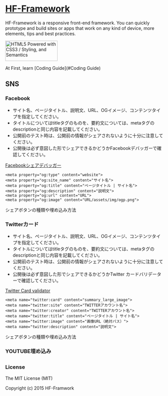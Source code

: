 # [HF-Framework](https://github.com/hanuman6/HF-Framework)
HF-Framework is a responsive front-end framework. You can quickly prototype and build sites or apps that work on any kind of device, more elements, tips and best practices.

<a href="http://www.w3.org/html/logo/">
<img src="http://www.w3.org/html/logo/badge/html5-badge-h-css3-semantics.png" width="165" height="64" alt="HTML5 Powered with CSS3 / Styling, and Semantics" title="HTML5 Powered with CSS3 / Styling, and Semantics">
</a>

At First, learn [Coding Guide](#Coding Guide)

## SNS

### Facebook

* サイト名、ページタイトル、説明文、URL、OGイメージ、コンテンツタイプを指定してください。
* タイトルについてはtitleタグのものを、要約文については、metaタグのdescriptionと同じ内容を記載してください。
* 公開前のテスト時は、公開前の情報がシェアされないように十分に注意してください。
* 公開後は必ず意図した形でシェアできるかどうかFacebookデバッガーで確認してください。

 [Facebookシェアデバッガー](https://developers.facebook.com/tools/debug/)

```
<meta property="og:type" content="website">
<meta property="og:site_name" content="サイト名">
<meta property="og:title" content="ページタイトル | サイト名">
<meta property="og:description" content="説明文">
<meta property="og:url" content="URL">
<meta property="og:image" content="URL/assets/img/ogp.png">
```

シェアボタンの種類や埋め込み方法


### Twitterカード

* サイト名、ページタイトル、説明文、URL、OGイメージ、コンテンツタイプを指定してください。
* タイトルについてはtitleタグのものを、要約文については、metaタグのdescriptionと同じ内容を記載してください。
* 公開前のテスト時は、公開前の情報がシェアされないように十分に注意してください。
* 公開後は必ず意図した形でシェアできるかどうかTwitter カードバリデーターで確認してください。

 [Twitter Card validator](https://cards-dev.twitter.com/validator)

```
<meta name="twitter:card" content="summary_large_image">
<meta name="twitter:site" content="TWITTERアカウント名">
<meta name="twitter:creator" content="TWITTERアカウント名">
<meta name="twitter:title" content="ページタイトル | サイト名">
<meta name="twitter:image" content="画像URL（絶対パス）">
<meta name="twitter:description" content="説明文">
```
シェアボタンの種類や埋め込み方法

### YOUTUBE埋め込み


## 

### License

The MIT License (MIT)

Copyright (c) 2015 HF-Framwork
